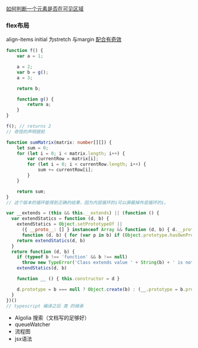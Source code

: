 [如何判断一个元素是否在可见区域](https://zhuanlan.zhihu.com/p/455990308)

### flex布局 
align-items initial 为stretch
与margin [配合有奇效](https://vuetifyjs.com/zh-Hans/styles/flex/#section-81ea52a88fb98ddd)

```javascript
function f() {
    var a = 1;

    a = 2;
    var b = g();
    a = 3;

    return b;

    function g() {
        return a;
    }
}

f(); // returns 2
// 奇怪的声明提前
```

```typescript
function sumMatrix(matrix: number[][]) {
    let sum = 0;
    for (let i = 0; i < matrix.length; i++) {
        var currentRow = matrix[i];
        for (let i = 0; i < currentRow.length; i++) {
            sum += currentRow[i];
        }
    }

    return sum;
}
// 这个版本的循环能得到正确的结果，因为内层循环的i可以屏蔽掉外层循环的i。
```

```javascript
var __extends = (this && this.__extends) || (function () {
  var extendStatics = function (d, b) {
    extendStatics = Object.setPrototypeOf ||
      ({ __proto__: [] } instanceof Array && function (d, b) { d.__proto__ = b }) ||
      function (d, b) { for (var p in b) if (Object.prototype.hasOwnProperty.call(b, p)) d[p] = b[p] }
    return extendStatics(d, b)
  }
  return function (d, b) {
    if (typeof b !== 'function' && b !== null)
      throw new TypeError('Class extends value ' + String(b) + ' is not a constructor or null')
    extendStatics(d, b)

    function __ () { this.constructor = d }

    d.prototype = b === null ? Object.create(b) : (__.prototype = b.prototype, new __())
  }
})()
// typescript 编译之后 类 的继承
```

- Algolia 搜索（文档写的足够好）
- queueWatcher 
- 流程图
- jsx语法
